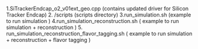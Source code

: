 1.SiTrackerEndcap_o2_v01ext_geo.cpp (contains updated driver for Silicon Tracker Endcap) 
2. /scripts (scripts directory)
3.run_simulation.sh (example to run simulation  )
4.run_simulation_reconstruction.sh ( example to run simulation + reconstruction )
5. run_simulation_reconstruction_flavor_tagging.sh ( example to run simulation + reconstruction + flavor tagging )
